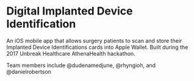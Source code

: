 # Digital Implanted Device Identification
An iOS mobile app that allows surgery patients to scan and store their Implanted Device Identifications cards into Apple Wallet.
Built during the 2017 Unbreak Healthcare AthenaHealth hackathon.

Team members include @dudenamedjune, @rhyngioh, and @danielrobertson
